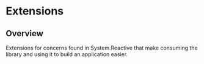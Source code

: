 # Extensions

## Overview
Extensions for concerns found in System.Reactive that make consuming the library and using it to build an application easier.
